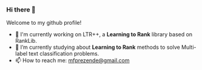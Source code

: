 ### Hi there 👋

Welcome to my github profile!

- 💪 I'm currently working on LTR++, a  __Learning to Rank__ library based on RankLib.
- 🔭 I’m currently studying about __Learning to Rank__ methods to solve Multi-label text classification problems.
- 📫 How to reach me: mfprezende@gmail.com




